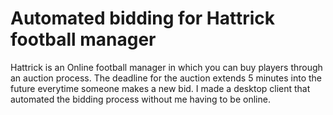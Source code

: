 # Automated bidding for Hattrick football manager
Hattrick is an Online football manager in which you can buy players through an auction process. The deadline for the auction extends 5 minutes into the future everytime someone makes a new bid. I made a desktop client that automated the bidding process without me having to be online.
